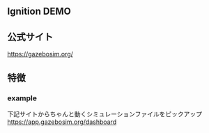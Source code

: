 ## Ignition DEMO

## 公式サイト

https://gazebosim.org/

## 特徴

### example

下記サイトからちゃんと動くシミュレーションファイルをピックアップ
https://app.gazebosim.org/dashboard


